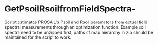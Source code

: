 # GetPsoilRsoilfromFieldSpectra-
Script estimates PROSAIL's Psoil and Rsoil parameters from actual field spectral measurements through an optimization function. Example soil spectra need to be unzipped first, paths of map hierarchy in zip should be maintained for the script to work.
